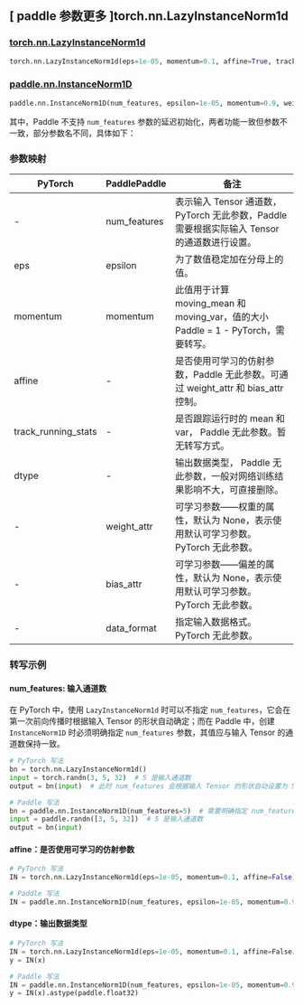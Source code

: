 ## [ paddle 参数更多 ]torch.nn.LazyInstanceNorm1d
### [torch.nn.LazyInstanceNorm1d](https://pytorch.org/docs/stable/generated/torch.nn.LazyInstanceNorm1d.html)

```python
torch.nn.LazyInstanceNorm1d(eps=1e-05, momentum=0.1, affine=True, track_running_stats=True, device=None, dtype=None)
```

### [paddle.nn.InstanceNorm1D](https://www.paddlepaddle.org.cn/documentation/docs/zh/develop/api/paddle/nn/InstanceNorm1D_cn.html#instancenorm1d)
```python
paddle.nn.InstanceNorm1D(num_features, epsilon=1e-05, momentum=0.9, weight_attr=None, bias_attr=None, data_format="NCL", name=None)
```

其中，Paddle 不支持 `num_features` 参数的延迟初始化，两者功能一致但参数不一致，部分参数名不同，具体如下：
### 参数映射

| PyTorch       | PaddlePaddle | 备注                                                   |
| ------------- | ------------ | ------------------------------------------------------ |
| -             | num_features   | 表示输入 Tensor 通道数，PyTorch 无此参数，Paddle 需要根据实际输入 Tensor 的通道数进行设置。  |
| eps           | epsilon       | 为了数值稳定加在分母上的值。             |
| momentum      | momentum      | 此值用于计算 moving_mean 和 moving_var，值的大小 Paddle = 1 - PyTorch，需要转写。        |
| affine        | -             | 是否使用可学习的仿射参数，Paddle 无此参数。可通过 weight_attr 和 bias_attr 控制。              |
| track_running_stats | -       | 是否跟踪运行时的 mean 和 var， Paddle 无此参数。暂无转写方式。  |
| dtype         |  -            | 输出数据类型， Paddle 无此参数，一般对网络训练结果影响不大，可直接删除。 |
| -             |  weight_attr  | 可学习参数——权重的属性，默认为 None，表示使用默认可学习参数。 PyTorch 无此参数。 |
| -             |  bias_attr  | 可学习参数——偏差的属性，默认为 None，表示使用默认可学习参数。 PyTorch 无此参数。 |
| -             |  data_format  | 指定输入数据格式。 PyTorch 无此参数。 |

### 转写示例

#### num_features: 输入通道数
在 PyTorch 中，使用 `LazyInstanceNorm1d` 时可以不指定 `num_features`，它会在第一次前向传播时根据输入 Tensor 的形状自动确定；而在 Paddle 中，创建 `InstanceNorm1D` 时必须明确指定 `num_features` 参数，其值应与输入 Tensor 的通道数保持一致。
```python
# PyTorch 写法
bn = torch.nn.LazyInstanceNorm1d()
input = torch.randn(3, 5, 32)  # 5 是输入通道数
output = bn(input)  # 此时 num_features 会根据输入 Tensor 的形状自动设置为 5

# Paddle 写法
bn = paddle.nn.InstanceNorm1D(num_features=5)  # 需要明确指定 num_features
input = paddle.randn([3, 5, 32])  # 5 是输入通道数
output = bn(input)
```

#### affine：是否使用可学习的仿射参数
```python
# PyTorch 写法
IN = torch.nn.LazyInstanceNorm1d(eps=1e-05, momentum=0.1, affine=False)

# Paddle 写法
IN = paddle.nn.InstanceNorm1D(num_features, epsilon=1e-05, momentum=0.9, weight_attr=False, bias_attr=False) # 需要根据实际输入 Tensor 的通道数进行设置
```

#### dtype：输出数据类型
```python
# PyTorch 写法
IN = torch.nn.LazyInstanceNorm1d(eps=1e-05, momentum=0.1, affine=False， dtype=torch.float32)
y = IN(x)

# Paddle 写法
IN = paddle.nn.InstanceNorm1D(num_features, epsilon=1e-05, momentum=0.9, weight_attr=False, bias_attr=False) # 需要根据实际输入 Tensor 的通道数进行设置
y = IN(x).astype(paddle.float32)
```
